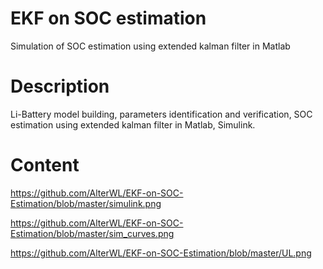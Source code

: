 # EKF on SOC estimation

Simulation of SOC estimation using extended kalman filter in Matlab 

# Description

Li-Battery model building, parameters identification and verification, SOC estimation using extended kalman filter in Matlab, Simulink.

# Content

https://github.com/AlterWL/EKF-on-SOC-Estimation/blob/master/simulink.png

https://github.com/AlterWL/EKF-on-SOC-Estimation/blob/master/sim_curves.png

https://github.com/AlterWL/EKF-on-SOC-Estimation/blob/master/UL.png
